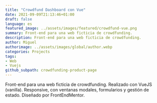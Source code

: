 ```yaml
---
title: "Crowdfund Dashboard con Vue"
date: 2021-09-09T21:13:46+01:00
draft: false
language: es
featured_image: ../assets/images/featured/crowdfund-vue.png
summary: Front-end para una web ficticia de crowdfunding.
description: Front-end para una web ficticia de crowdfunding.
author: Miguel
authorimage: ../assets/images/global/author.webp
categories: Projects
tags: 
- Web
- Vuejs
github_subpath: crowdfunding-product-page
---
```


Front-end para una web ficticia de crowdfunding. Realizado con VueJS (vanilla). Responsive, con ventanas modales, formularios y gestión de estado. Diseñado por FrontEndMentor.